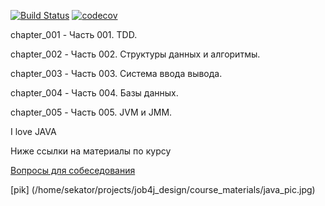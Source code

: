 [![Build Status](https://travis-ci.org/Sekator778/job4j_design.svg?branch=master)](https://travis-ci.org/Sekator778/job4j_design)
[![codecov](https://codecov.io/gh/Sekator778/job4j_design/branch/master/graph/badge.svg)](https://codecov.io/gh/Sekator778/job4j_design)

chapter_001 - Часть 001. TDD.

сhapter_002 - Часть 002. Структуры данных и алгоритмы.

chapter_003 - Часть 003. Система ввода вывода.

chapter_004 - Часть 004. Базы данных.

chapter_005 - Часть 005. JVM и JMM.


I love JAVA

Ниже ссылки на материалы по курсу

[Вопросы для собеседования](course_materials/ood.md#OOD)

[pik] (/home/sekator/projects/job4j_design/course_materials/java_pic.jpg)
